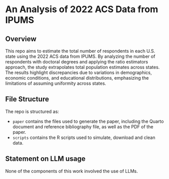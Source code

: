 # An Analysis of 2022 ACS Data from IPUMS

## Overview

This repo aims to estimate the total number of respondents in each U.S. state using the 2022 ACS data from IPUMS. By analyzing the number of respondents with doctoral degrees and applying the ratio estimators approach, the study extrapolates total population estimates across states. The results highlight discrepancies due to variations in demographics, economic conditions, and educational distributions, emphasizing the limitations of assuming uniformity across states.


## File Structure

The repo is structured as:

-   `paper` contains the files used to generate the paper, including the Quarto document and reference bibliography file, as well as the PDF of the paper. 
-   `scripts` contains the R scripts used to simulate, download and clean data.


## Statement on LLM usage

None of the components of this work involved the use of LLMs.
